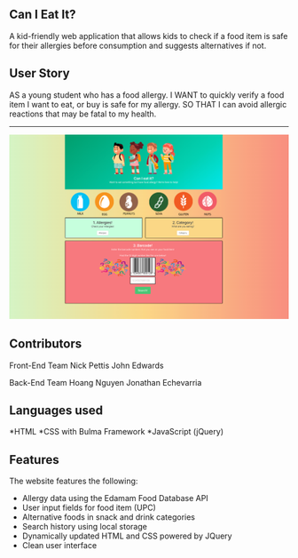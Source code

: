 ## Can I Eat It?

A kid-friendly web application that allows kids to check if a food item is safe for their allergies before consumption and suggests alternatives if not.


## User Story
AS a young student who has a food allergy.
I WANT to quickly verify a food item I want to eat, or buy is safe for my allergy.
SO THAT I can avoid allergic reactions that may be fatal to my health.

---

![](Assets/screenshot.png)



## Contributors
Front-End Team
Nick Pettis 
John Edwards

Back-End Team
Hoang Nguyen
Jonathan Echevarria

## Languages used
*HTML
*CSS with Bulma Framework
*JavaScript (jQuery)



## Features
The website features the following:
* Allergy data using the Edamam Food Database API
* User input fields for food item (UPC)
* Alternative foods in snack and drink categories
* Search history using local storage
* Dynamically updated HTML and CSS powered by JQuery
* Clean user interface
